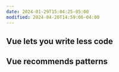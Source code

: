 ```yaml
---
date: 2024-01-29T15:04:25-05:00
modified: 2024-04-20T14:59:06-04:00
---
```


## Vue lets you write less code

## Vue recommends patterns